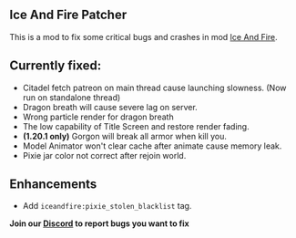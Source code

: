 ## Ice And Fire Patcher

This is a mod to fix some critical bugs and crashes in mod
[Ice And Fire](https://www.curseforge.com/minecraft/mc-mods/ice-and-fire-dragons).

## Currently fixed:

- Citadel fetch patreon on main thread cause launching slowness. (Now run on standalone thread)
- Dragon breath will cause severe lag on server.
- Wrong particle render for dragon breath
- The low capability of Title Screen and restore render fading.
- **(1.20.1 only)** Gorgon will break all armor when kill you.
- Model Animator won't clear cache after animate cause memory leak.
- Pixie jar color not correct after rejoin world.

## Enhancements

- Add `iceandfire:pixie_stolen_blacklist` tag.

**Join our [Discord](https://discord.gg/NDzz2upqAk) to report bugs you want to fix**